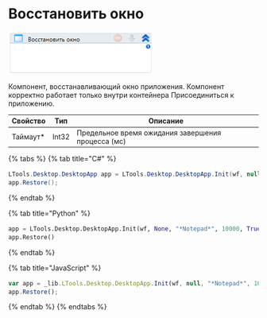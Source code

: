 # Восстановить окно

![](../../../resources/activities/basic/desktop/image-241.png)

Компонент, восстанавливающий окно приложения. Компонент корректно работает только внутри контейнера Присоединиться к приложению.

| Свойство  | Тип   | Описание                                           |
| --------- | ----- | -------------------------------------------------- |
| Таймаут\* | Int32 | Предельное время ожидания завершения процесса (мс) |

{% tabs %}
{% tab title="C#" %}
```csharp
LTools.Desktop.DesktopApp app = LTools.Desktop.DesktopApp.Init(wf, null, "*Notepad*", 10000, true, LTools.Desktop.Model.DesktopTypes.UIAUTOMATION);
app.Restore();
```
{% endtab %}

{% tab title="Python" %}
```python
app = LTools.Desktop.DesktopApp.Init(wf, None, "*Notepad*", 10000, True, LTools.Desktop.Model.DesktopTypes.UIAUTOMATION)
app.Restore()
```
{% endtab %}

{% tab title="JavaScript" %}
```javascript
var app = _lib.LTools.Desktop.DesktopApp.Init(wf, null, "*Notepad*", 10000, true, _lib.LTools.Desktop.Model.DesktopTypes.UIAUTOMATION);
app.Restore();
```
{% endtab %}
{% endtabs %}
